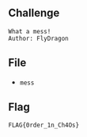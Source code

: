 ## Challenge
```
What a mess!  
Author: FlyDragon
```
## File
- `mess`
## Flag
```
FLAG{0rder_1n_Ch4Os}
```
